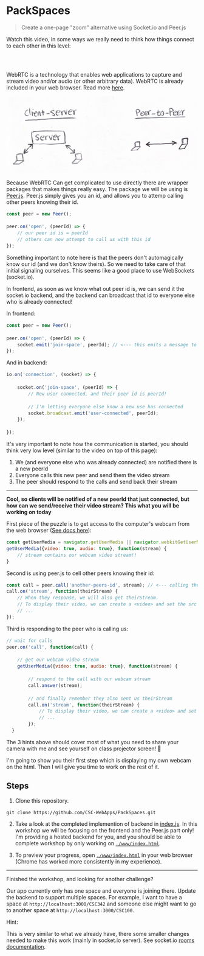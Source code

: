 # PackSpaces

> Create a one-page "zoom" alternative using Socket.io and Peer.js

Watch this video, in some ways we really need to think how things connect to each other in this level:

```|{type:'youtube', url: 'https://www.youtube.com/embed/8OMonoKzkTc', start: 3, end: 34, autoplay: false, mute: false, width: 800, height: 465}
```

<br>

WebRTC is a technology that enables web applications to capture and stream video and/or audio (or other arbitrary data). WebRTC is already included in your web browser. Read more [here](https://developer.mozilla.org/en-US/docs/Web/API/WebRTC_API).

![imgs/p2p.jpg](imgs/p2p.jpg)

Because WebRTC Can get complicated to use directly there are wrapper packages that makes things really easy. The package we will be using is [Peer.js](https://peerjs.com/). Peer.js simply gives you an id, and allows you to attemp calling other peers knowing their id. 

```js
const peer = new Peer(); 

peer.on('open', (peerId) => {
    // our peer id is = peerId
    // others can now attempt to call us with this id
});
```

Something important to note here is that the peers don't automagically know our id (and we don't know theirs). So we need to take care of that initial signaling ourselves. This seems like a good place to use WebSockets (socket.io).

In frontend, as soon as we know what out peer id is, we can send it the socket.io backend, and the backend can broadcast that id to everyone else who is already connected!

In frontend:

```js
const peer = new Peer(); 

peer.on('open', (peerId) => {
    socket.emit('join-space', peerId); // <--- this emits a message to socket.io server
});
```

And in backend:

```js
io.on('connection', (socket) => {

    socket.on('join-space', (peerId) => {
        // New user connected, and their peer id is peerId!

        // I'm letting everyone else know a new use has connected
        socket.broadcast.emit('user-connected', peerId);
    });

});
```

It's very important to note how the communication is started, you should think very low level (similar to the video on top of this page):

1. We (and everyone else who was already connected) are notified there is a new peerId
2. Everyone calls this new peer and send them the video stream
3. The peer should respond to the calls and send back their stream

---

**Cool, so clients will be notified of a new peerId that just connected, but how can we send/receive their video stream? This what you will be working on today**

First piece of the puzzle is to get access to the computer's webcam from the web browser ([See docs here](https://developer.mozilla.org/en-US/docs/Web/API/Navigator/getUserMedia)): 

```js
const getUserMedia = navigator.getUserMedia || navigator.webkitGetUserMedia || navigator.mozGetUserMedia;
getUserMedia({video: true, audio: true}, function(stream) {
    // stream contains our webcam video stream!!
}
```

Second is using peer.js to cell other peers knowing their id:

```js
const call = peer.call('another-peers-id', stream); // <--- calling the other peer and sending them our video stream
call.on('stream', function(theirStream) {
    // When they response, we will also get theirStream.
    // To display their video, we can create a <video> and set the src to theirStream
    // ...
});
```

Third is responding to the peer who is calling us:

```js
// wait for calls
peer.on('call', function(call) {
    
    // get our webcam video stream
    getUserMedia({video: true, audio: true}, function(stream) {

        // respond to the call with our webcam stream
        call.answer(stream);

        // and finally remember they also sent us theirStream
        call.on('stream', function(theirStream) {
            // To display their video, we can create a <video> and set the src to theirStream
            // ...
        });
  }

```

The 3 hints above should cover most of what you need to share your camera with me and see yourself on class projector screen! 👋


I'm going to show you their first step which is displaying my own webcam on the html. Then I will give you time to work on the rest of it.


## Steps

1. Clone this repository.

```
git clone https://github.com/CSC-WebApps/PackSpaces.git
```

2. Take a look at the completed implemention of backend in [index.js](./index.js). In this workshop we will be focusing on the frontend and the Peer.js part only! I'm providing a hosted backend for you, and you should be able to complete workshop by only working on [`./www/index.html`](./www/index.html).


3. To preview your progress, open [`./www/index.html`](./www/index.html) in your web browser (Chrome has worked more consistently in my experience).

---

Finished the workshop, and looking for another challenge?

Our app currently only has one space and everyone is joining there. Update the backend to support multiple spaces. For example, I want to have a space at `http://localhost:3000/CSC342` and someone else might want to go to another space at `http://localhost:3000/CSC100`.

Hint:

This is very similar to what we already have, there some smaller changes needed to make this work (mainly in socket.io server). See socket.io [rooms documentation](https://socket.io/docs/v4/rooms/).

